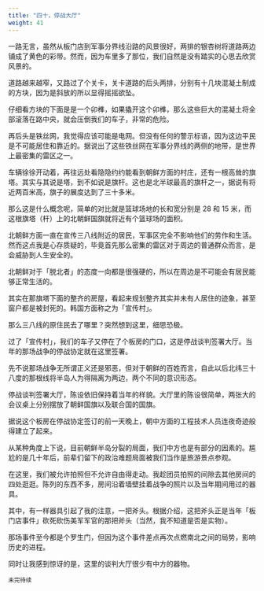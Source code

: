 ```yaml
---
title: "四十，停战大厅"
weight: 41
---
```

一路无言，虽然从板门店到军事分界线沿路的风景很好，两排的银杏树将道路两边铺成了黄色的彩带。然而，因为车里多了那位，我们自然是没有踏实的心思去欣赏风景的。

道路越来越窄，又路过了个关卡，关卡道路的后头两排，分别有十几块混凝土制成的方块，因为是斜放的所以显得摇摇欲坠。

仔细看方块的下面是是一个卯榫，如果撬开这个卯榫，那么这些巨大的混凝土将全部滚落在路中央，就会压倒我们的车子，非常的危险。

再后头是铁丝网，我觉得应该可能是电网。但没有任何的警示标语，因为这边平民是不可能居住和靠近的。据说出了这些铁丝网在军事分界线的两侧的地带，是世界上最密集的雷区之一。

车辆徐徐开动着，再往远处看隐隐约约能看到朝鲜方面的村庄，还有一根高耸的旗塔。其实与其说是塔，到不如说是旗杆。这也是北半球最高的旗杆之一，据说有将近两百米高，旗子的展度达到了三十多米。

那么这是什么概念呢，简单的对比就是篮球场地的长和宽分别是 28 和 15 米，而这根旗塔（杆）上的北朝鲜国旗就将近有个篮球场的面积。


北朝鲜方面一直在宣传三八线附近的居民，军事区完全不影响他们的劳作和生活。然而这点我是心存质疑的，毕竟首先那么密集的雷区对于周边的普通群众而言，是会威胁到人生安全的。

北朝鲜对于「脱北者」的态度一向都是很强硬的，所以在周边是不可能会有居民能够正常生活的。

其实在那旗塔下面的整齐的房屋，看起来规划整齐其实并未有人居住的迹象，甚至窗户都是被封死的。韩国方面称之为「宣传村」。

那么三八线的原住民去了哪里？突然想到这里，细思恐极。

过了「宣传村」，我们的车子又停在了个板房的门口，这是停战谈判签署大厅。当年的那场战争的停战协定就在这里签署。

先不说那场战争无所谓正义还是邪恶，但对于朝鲜的百姓而言，自此以后北纬三十八度的那根线将半岛人为得隔离为两边，两个不同的意识形态。

停战谈判签署大厅，陈设依旧保持着当年的样貌。大厅里的陈设很简单，两张大的会议桌上分别摆放了朝鲜国旗以及联合国的国旗。

据说这个板房在停战协定签订的前一天晚上，朝中方面的工程技术人员连夜奇迹般得建立了起来。

从某种角度上下说，目前朝鲜半岛分裂的局面，我们中方也是有部分的因素的。尴尬的是几十年后，前辈们留下的政治难题局面被我们当作是旅游景点参观。

在这里，我们被允许拍照但不允许自由得走动。我趁团员拍照的间隙去其他房间的四处逛逛。陈列的东西不多，房间沿着墙壁挂着战争的照片以及当年期间用过的器具。

其中，有一样器具引起了我的注意，一把斧头。根据介绍，这把斧头正是当年「板门店事件」砍死砍伤美军军官的那把斧头（当然，我不知道是否是实物）。

那场事件至今都是个罗生门，但因为这个事件差点再次点燃南北之间的局势，影响历史的进程。

同时让我感到惊讶的是，这里的谈判大厅很少有中方的器物。

`未完待续`
